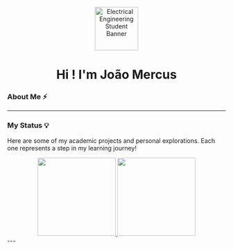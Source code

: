 <p align="center">
  <img src="https://media3.giphy.com/media/v1.Y2lkPTc5MGI3NjExc3I3eXVkaHBjeW4wMGE3ajlpY3J0MnB6am1rZWFuYzRxNjYyc2t4diZlcD12MV9pbnRlcm5hbF9naWZfYnlfaWQmY3Q9Zw/11lxCeKo6cHkJy/giphy.gif" alt="Electrical Engineering Student Banner" width="100"/> 
  </p>

<h1 align="center">Hi ! I'm João Mercus</h1>


### About Me ⚡

<p align="center">

 
</p>



---



### My Status 💡

Here are some of my academic projects and personal explorations. Each one represents a step in my learning journey!


<div align="center">
  <a href="https://github.com/merquinhos">
    <img height="180em" src="https://github-readme-stats.vercel.app/api?username=merquinhos&show_icons=true&theme=dracula&include_all_commits=true&count_private=true"/>
  </a>
  <img height="180em" src="https://github-readme-stats.vercel.app/api/top-langs/?username=merquinhos&layout=compact&langs_count=10&theme=dracula"/>
</div>
---



